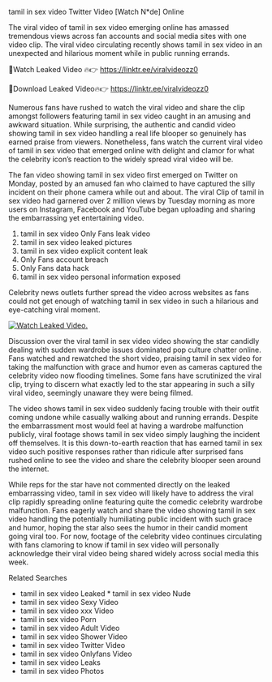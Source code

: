 ﻿tamil in sex video Twitter Video [Watch N*de] Online

The viral video of ﻿tamil in sex video emerging online has amassed tremendous views across fan accounts and social media sites with one video clip. The viral video circulating recently shows ﻿tamil in sex video in an unexpected and hilarious moment while in public running errands. 

🔴Watch Leaked Video 🔥👉  https://linktr.ee/viralvideozz0 

🔴Download Leaked Video🔥👉  https://linktr.ee/viralvideozz0 

Numerous fans have rushed to watch the viral video and share the clip amongst followers featuring ﻿tamil in sex video caught in an amusing and awkward situation. While surprising, the authentic and candid video showing ﻿tamil in sex video handling a real life blooper so genuinely has earned praise from viewers. Nonetheless, fans watch the current viral video of ﻿tamil in sex video that emerged online with delight and clamor for what the celebrity icon’s reaction to the widely spread viral video will be.

The fan video showing ﻿tamil in sex video first emerged on Twitter on Monday, posted by an amused fan who claimed to have captured the silly incident on their phone camera while out and about. The viral Clip of ﻿tamil in sex video had garnered over 2 million views by Tuesday morning as more users on Instagram, Facebook and YouTube began uploading and sharing the embarrassing yet entertaining video. 

1. ﻿tamil in sex video Only Fans leak video
2. ﻿tamil in sex video leaked pictures
3. ﻿tamil in sex video explicit content leak
4. Only Fans account breach
5. Only Fans data hack
6. ﻿tamil in sex video personal information exposed

Celebrity news outlets further spread the video across websites as fans could not get enough of watching ﻿tamil in sex video in such a hilarious and eye-catching viral moment. 

[![Watch Leaked Video.](https://miro.medium.com/v2/resize:fit:828/format:webp/1*cilzJN44JGOrTw9NJCrNHA.gif "Watch Leaked Video")](https://linktr.ee/viralvideozz0)

Discussion over the viral ﻿tamil in sex video video showing the star candidly dealing with sudden wardrobe issues dominated pop culture chatter online. Fans watched and rewatched the short video, praising ﻿tamil in sex video for taking the malfunction with grace and humor even as cameras captured the celebrity video now flooding timelines. Some fans have scrutinized the viral clip, trying to discern what exactly led to the star appearing in such a silly viral video, seemingly unaware they were being filmed.

The video shows ﻿tamil in sex video suddenly facing trouble with their outfit coming undone while casually walking about and running errands. Despite the embarrassment most would feel at having a wardrobe malfunction publicly, viral footage shows ﻿tamil in sex video simply laughing the incident off themselves. It is this down-to-earth reaction that has earned ﻿tamil in sex video such positive responses rather than ridicule after surprised fans rushed online to see the video and share the celebrity blooper seen around the internet.  

While reps for the star have not commented directly on the leaked embarrassing video, ﻿tamil in sex video will likely have to address the viral clip rapidly spreading online featuring quite the comedic celebrity wardrobe malfunction. Fans eagerly watch and share the video showing ﻿tamil in sex video handling the potentially humiliating public incident with such grace and humor, hoping the star also sees the humor in their candid moment going viral too. For now, footage of the celebrity video continues circulating with fans clamoring to know if ﻿tamil in sex video will personally acknowledge their viral video being shared widely across social media this week.

Related Searches
* ﻿tamil in sex video Leaked
﻿* tamil in sex video Nude
* ﻿tamil in sex video Sexy Video
* ﻿tamil in sex video xxx Video
* ﻿tamil in sex video Porn
* ﻿tamil in sex video Adult Video
* ﻿tamil in sex video Shower Video
* ﻿tamil in sex video Twitter Video
* ﻿tamil in sex video Onlyfans Video
* ﻿tamil in sex video Leaks
* ﻿tamil in sex video Photos